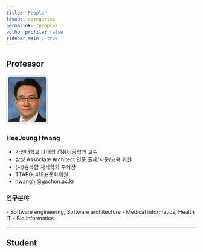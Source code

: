 ```yaml
---
title: "People"
layout: categories
permalink: /people/
author_profile: false
sidebar_main : true
---
```

<h2>Professor</h2>
<div class="row">
    <div class="col-md-4">
        <img src="/professor.jpeg" alt="Professor Photo" class="img-fluid" style="max-width: 300px; height: auto;">
    </div>
        <h3> HeeJoung Hwang</h3>
        <ul>
            <li>가천대학교 IT대학 컴퓨터공학과 교수</li>
            <li>삼성 Associate Architect 인증 출제/자문/교육 위원</li>
            <li>(사)융복합 지식학회 부회장</li>
            <li>TTAPG-419표준화위원</li>
            <li>hwanghj@gachon.ac.kr</li>
        </ul>
</div>

<h3>연구분야</h3>
- Software engineering, Software architecture
- Medical informatics, Health IT
- Bio informatics

---

<h2>Student</h2>
